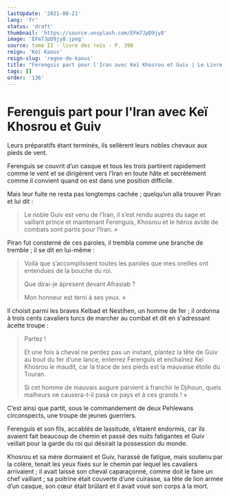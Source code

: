 ```yaml
---
lastUpdate: '2021-08-21'
lang: 'fr'
status: 'draft'
thumbnail: 'https://source.unsplash.com/EFm7JpD9jy8'
image: 'EFm7JpD9jy8.jpeg'
source: tome II - livre des rois - P. 398
reign: 'Keï Kaous'
reign-slug: 'regne-de-kaous'
title: "Ferenguis part pour l'Iran avec Keï Khosrou et Guiv | Le Livre des Rois | Shâhnâmeh"
tags: []
order: '136'
---
```


<!-- LTeX: language=fr -->

# Ferenguis part pour l'Iran avec Keï Khosrou et Guiv

Leurs préparatifs étant terminés, ils sellèrent leurs nobles chevaux aux pieds de vent.

Ferenguis se couvrit d’un casque et tous les trois partirent rapidement comme le vent et se dirigèrent vers l’Iran en toute hâte et secrètement comme il convient quand on est dans une position difficile.

Mais leur fuite ne resta pas longtemps cachée ; quelqu’un alla trouver Piran et lui dit :

> Le noble Guiv est venu de l’Iran, il s’est rendu auprès du sage et vaillant prince et maintenant Ferenguis, Khosrou et le héros avide de combats sont partis pour l’Iran. »

Piran fut consterné de ces paroles, il trembla comme une branche de tremble ; il se dit en lui-même :

> Voilà que s’accomplissent toutes les paroles que mes oreilles ont entendues de la bouche du roi.
>
> Que dirai-je âpresent devant Afrasiab ?
>
> Mon honneur est terni à ses yeux. »

Il choisit parmi les braves Kelbad et Nestihen, un homme de fer ; il ordonna à trois cents cavaliers turcs de marcher au combat et dit en s'adressant àcette troupe :

> Partez !
>
> Et une fois à cheval ne perdez pas un instant, plantez la tête de Guiv au bout du fer d’une lance, enterrez Ferenguis et enchaînez Keï Khosrou le maudit, car la trace de ses pieds est la mauvaise étoile du Touran.
>
> Si cet homme de mauvais augure parvient à franchir le Djihoun, quels malheurs ne causera-t-il pasà ce pays et à ces grands ! »

C’est ainsi que partit, sous le commandement de deux Pehlewans circonspects, une troupe de jeunes guerriers.

Ferenguis et son fils, accablés de lassitude, s’étaient endormis, car ils avaient fait beaucoup de chemin et passé des nuits fatigantes et Guiv veillait pour la garde du roi qui désirait la possession du monde.

Khosrou et sa mère dormaient et Guiv, harassé de fatigue, mais soutenu par la colère, tenait les yeux fixés sur le chemin par lequel les cavaliers arrivaient ; il avait laissé son cheval caparaçonné, comme doit le faire un chef vaillant ; sa poitrine était couverte d’une cuirasse, sa tête de lion armée d’un casque, son cœur était brûlant et il avait voué son corps à la mort.
